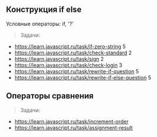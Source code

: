 ## Конструкция if else
Условные операторы: if, '?'

>Задачи:

+ https://learn.javascript.ru/task/if-zero-string 5
+ https://learn.javascript.ru/task/check-standard 2
+ https://learn.javascript.ru/task/sign 2
+ https://learn.javascript.ru/task/check-login 3
+ https://learn.javascript.ru/task/rewrite-if-question 5
+ https://learn.javascript.ru/task/rewrite-if-else-question 5

## Операторы сравнения
> Задачи:

+ https://learn.javascript.ru/task/increment-order
+ https://learn.javascript.ru/task/assignment-result
